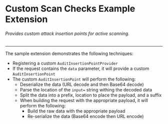 Custom Scan Checks Example Extension
============================

###### Provides custom attack insertion points for active scanning.

---

The sample extension demonstrates the following techniques:
- Registering a custom `AuditInsertionPointProvider`
- If the request contains the `data` parameter, it will provide a custom `AuditInsertionPoint`
- The custom `AuditInsertionPoint` will perform the following:
  - Deserialize the data (URL decode and then Base64 decode)
  - Parse the location of the `input=` string withing the decoded data
  - Split the data into a prefix, location to place the payload, and a suffix
  - When building the request with the appropriate payload, it will perform the following:
    - Build the raw data with the appropriate payload
    - Re-serialize the data (Base64 encode then URL encode)